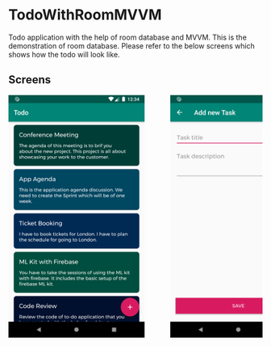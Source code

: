 # TodoWithRoomMVVM
Todo application with the help of room database and MVVM. This is the demonstration of room database. Please refer to the below screens which shows how the todo will look like.

## Screens

<pre><img src="/screens/home.png" height="480"/>      <img src="/screens/add-task.png" height="480"/></pre>
